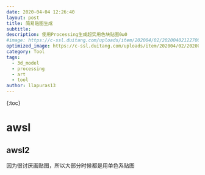 ```yaml
---
date: 2020-04-04 12:26:40
layout: post
title: 简易贴图生成
subtitle: 
description: 使用Processing生成超实用色块贴图0ω0
#image: https://c-ssl.duitang.com/uploads/item/202004/02/20200402122700_elsZt.thumb.600_0.jpeg
optimized_image: https://c-ssl.duitang.com/uploads/item/202004/02/20200402141534_LVVEX.thumb.600_0.gif
category: Tool
tags:
  - 3d_model
  - processing
  - art
  - tool
author: llapuras13
---
```


{:toc}

# awsl

## awsl2
因为很讨厌画贴图，所以大部分时候都是用单色系贴图